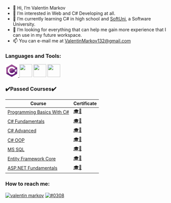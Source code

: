 - 👋 Hi, I’m Valentin Markov
- 👀 I’m interested in Web and C# Developing at all.
- 🌱 I’m currently learning C# in high school and [SoftUni](https://softuni.bg), a Software University.
- 💞️ I’m looking for everything that can help me gain more experience that I can use in my future workspace.
- 📫 You can e-mail me at ValentinMarkov132@gmail.com

<h3 align="left">Languages and Tools:</h3>

<span align="left"> <a href="https://www.w3schools.com/cs/" target="_blank" rel="noreferrer"> <img src="https://raw.githubusercontent.com/devicons/devicon/master/icons/csharp/csharp-original.svg" alt="csharp" width="40" height="40"/> </a> 
</span>
<span>
  <img src="https://user-images.githubusercontent.com/101991279/212461870-0a789119-70dd-4cf0-9eb6-0c57ad1b05f7.png" width="40" height="40"/>
</span>
<span>
  <img src="https://user-images.githubusercontent.com/101991279/212462939-93298844-7102-45a6-82c9-324a056046a2.png" width="40" height="40"/>
</span>
<span>
  <img src="https://user-images.githubusercontent.com/101991279/212462955-10cd8993-b62b-49da-bf20-dddd7a0111a6.png" width="40" height="40"/>
</span>

<h3>✔️Passed Courses✔️</h3>

| Course  | Certificate |
| ------------- | ------------- |
| [Programming Basics With C#](https://softuni.bg/trainings/3624/programming-basics-with-csharp-february-2022) | [🎓📜](https://softuni.bg/certificates/details/131337/466f6e19)  |
| [C# Fundamentals](https://softuni.bg/trainings/3729/programming-fundamentals-with-csharp-may-2022)  | [🎓📜](https://softuni.bg/certificates/details/139392/e788c45e)|
| [C# Advanced](https://softuni.bg/trainings/3842/csharp-advanced-september-2022)  | [🎓📜](https://softuni.bg/certificates/details/143937/611ac87c)  |
| [C# OOP](https://softuni.bg/trainings/3843/csharp-oop-october-2022)  | [🎓📜](https://softuni.bg/certificates/details/150722/68e7dc4c)  |
| [MS SQL](https://softuni.bg/trainings/3965/ms-sql-january-2023)  | [🎓📜](https://softuni.bg/certificates/details/157735/e105c269)  |
| [Entity Framework Core](https://softuni.bg/trainings/3966/entity-framework-core-february-2023)  | [🎓📜](https://softuni.bg/certificates/details/164881/5b992e70)  |
| [ASP.NET Fundamentals](https://softuni.bg/trainings/4105/asp-net-fundamentals-may-2023)  | [🎓📜](https://softuni.bg/certificates/details/175360/fb89f8f8)  |

<p> </p>

<h3 align="left">How to reach me:</h3>
<p align="left">
<a href="https://www.linkedin.com/in/valentin-markov-079596238/" target="blank"><img align="center" src="https://raw.githubusercontent.com/rahuldkjain/github-profile-readme-generator/master/src/images/icons/Social/linked-in-alt.svg" alt="valentin markov" height="30" width="40" /></a>
<a href="https://discord.gg/#0308" target="blank"><img align="center" src="https://raw.githubusercontent.com/rahuldkjain/github-profile-readme-generator/master/src/images/icons/Social/discord.svg" alt="#0308" height="30" width="40" /></a>
</p>

<!---
valyo132/valyo132 is a ✨ special ✨ repository because its `README.md` (this file) appears on your GitHub profile.
You can click the Preview link to take a look at your changes.
--->
